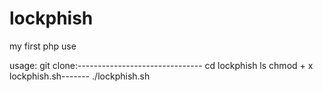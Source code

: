# lockphish 

my first php use

usage:
git clone:-------------------------------
cd lockphish
ls
chmod + x lockphish.sh-------
./lockphish.sh

